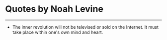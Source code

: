 # Quotes by Noah Levine

---

- The inner revolution will not be televised or sold on the Internet. It must take place within one's own mind and heart.
